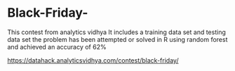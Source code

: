 # Black-Friday-
This contest from analytics vidhya
It includes a training data set and testing data set
the problem has been attempted or solved in R using random forest and achieved an accuracy of 62%

https://datahack.analyticsvidhya.com/contest/black-friday/

